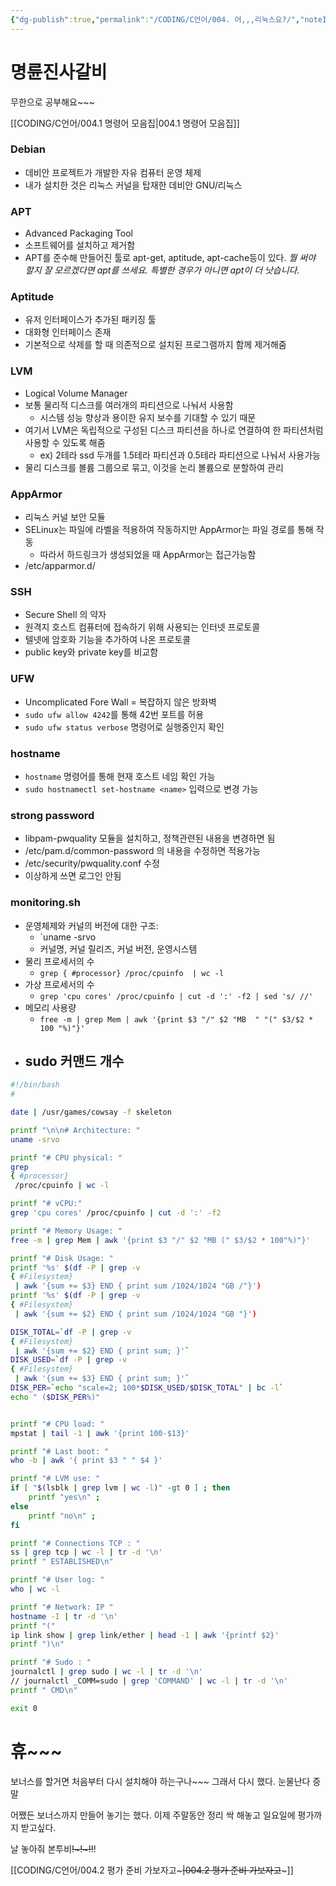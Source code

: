 ```yaml
---
{"dg-publish":true,"permalink":"/CODING/C언어/004. 어,,,리눅스요?/","noteIcon":"2"}
---
```


# 명륜진사갈비
무한으로 공부해요~~~

[[CODING/C언어/004.1 명령어 모음집\|004.1 명령어 모음집]]
### Debian
- 데비안 프로젝트가 개발한 자유  컴퓨터 운영 체제
- 내가 설치한 것은 리눅스 커널을 탑재한 데비안 GNU/리눅스

### APT
- Advanced Packaging Tool
- 소프트웨어를 설치하고 제거함
- APT를 준수해 만들어진 툴로 apt-get, aptitude, apt-cache등이 있다.
	*뭘 써야 할지 잘 모르겠다면 apt를 쓰세요.
	특별한 경우가 아니면 apt이 더 낫습니다.*

### Aptitude
- 유저 인터페이스가 추가된 패키징 툴
- 대화형 인터페이스 존재
- 기본적으로 삭제를 할 때 의존적으로 설치된 프로그램까지 함께 제거해줌
### LVM
- Logical Volume Manager
- 보통 물리적 디스크를 여러개의 파티션으로 나눠서 사용함
	- 시스템 성능 향상과 용이한 유지 보수를 기대할 수 있기 때문
- 여기서 LVM은 독립적으로 구성된 디스크 파티션을 하나로 연결하여 한 파티션처럼 사용할 수 있도록 해줌
	- ex) 2테라 ssd 두개를 1.5테라 파티션과 0.5테라 파티션으로 나눠서 사용가능
- 물리 디스크를 볼륨 그룹으로 묶고, 이것을 논리 볼륨으로 분할하여 관리

### AppArmor
- 리눅스 커널 보안 모듈
- SELinux는 파일에 라벨을 적용하여 작동하지만 AppArmor는 파일 경로를 통해 작동
	- 따라서 하드링크가 생성되었을 때 AppArmor는 접근가능함
- /etc/apparmor.d/

### SSH
- Secure Shell 의 약자
- 원격지 호스트 컴퓨터에 접속하기 위해 사용되는 인터넷 프로토콜
- 텔넷에 암호화 기능을 추가하여 나온 프로토콜
- public key와 private key를 비교함

### UFW
- Uncomplicated Fore Wall = 복잡하지 않은 방화벽
- `sudo ufw allow 4242`를 통해 42번 포트를 허용
- `sudo ufw status verbose` 명령어로 실행중인지 확인

### hostname
- `hostname` 명령어를 통해 현재 호스트 네임 확인 가능
- `sudo hostnamectl set-hostname <name>` 입력으로 변경 가능

### strong password
- libpam-pwquality 모듈을 설치하고, 정책관련된 내용을 변경하면 됨
- /etc/pam.d/common-password 의 내용을 수정하면 적용가능
- /etc/security/pwquality.conf 수정
- 이상하게 쓰면 로그인 안됨

### monitoring.sh
- 운영체제와 커널의 버전에 대한 구조:
	- `uname -srvo
	- 커널명, 커널 릴리즈, 커널 버전, 운영시스템
-  물리 프로세서의 수
	- `grep
{ #processor}
 /proc/cpuinfo  | wc -l`
- 가상 프로세서의 수
	- `grep 'cpu cores' /proc/cpuinfo | cut -d ':' -f2 | sed 's/ //'`
- 메모리 사용량
	- `free -m | grep Mem | awk '{print $3 "/" $2 "MB  " "(" $3/$2 * 100 "%)"}'`
- sudo 커맨드 개수
	- 

```bash
#!/bin/bash
#

date | /usr/games/cowsay -f skeleton 

printf "\n\n# Architecture: "
uname -srvo

printf "# CPU physical: "
grep
{ #processor}
 /proc/cpuinfo | wc -l

printf "# vCPU:"
grep 'cpu cores' /proc/cpuinfo | cut -d ':' -f2

printf "# Memory Usage: "
free -m | grep Mem | awk '{print $3 "/" $2 "MB (" $3/$2 * 100"%)"}'

printf "# Disk Usage: "
printf '%s' $(df -P | grep -v
{ #Filesystem}
 | awk '{sum += $3} END { print sum /1024/1024 "GB /"}')
printf '%s' $(df -P | grep -v
{ #Filesystem}
 | awk '{sum += $2} END { print sum /1024/1024 "GB "}')

DISK_TOTAL=`df -P | grep -v
{ #Filesystem}
 | awk '{sum += $2} END { print sum; }'`
DISK_USED=`df -P | grep -v
{ #Filesystem}
 | awk '{sum += $3} END { print sum; }'`
DISK_PER=`echo "scale=2; 100*$DISK_USED/$DISK_TOTAL" | bc -l`
echo " ($DISK_PER%)"


printf "# CPU load: "
mpstat | tail -1 | awk '{print 100-$13}'

printf "# Last boot: "
who -b | awk '{ print $3 " " $4 }'

printf "# LVM use: "
if [ "$(lsblk | grep lvm | wc -l)" -gt 0 ] ; then
	printf "yes\n" ;
else
	printf "no\n" ;
fi

printf "# Connections TCP : "
ss | grep tcp | wc -l | tr -d '\n'
printf " ESTABLISHED\n"

printf "# User log: "
who | wc -l

printf "# Network: IP "
hostname -I | tr -d '\n'
printf "("
ip link show | grep link/ether | head -1 | awk '{printf $2}'
printf ")\n"

printf "# Sudo : "
journalctl | grep sudo | wc -l | tr -d '\n'
// journalctl _COMM=sudo | grep 'COMMAND' | wc -l | tr -d '\n'
printf " CMD\n"

exit 0

```

# 휴~~~
보너스를 할거면 처음부터 다시 설치해야 하는구나~~~
그래서 다시 했다.
눈물난다 증말

어쨌든 보너스까지 만들어 놓기는 했다.
이제 주말동안 정리 싹 해놓고 일요일에 평가까지 받고싶다.

날 놓아줘 본투비~~!~!~!!~~!

[[CODING/C언어/004.2 평가 준비 가보자고~~~\|004.2 평가 준비 가보자고~~~]]